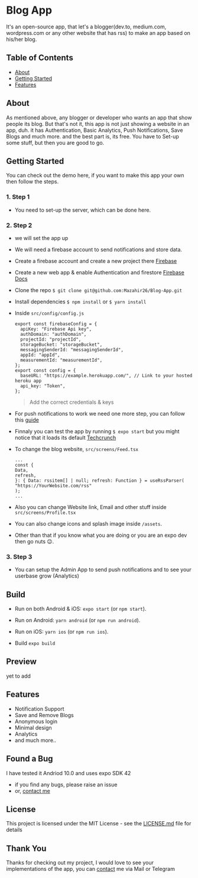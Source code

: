 # Blog App

It's an open-source app, that let's a blogger(dev.to, medium.com, wordpress.com or any other website that has rss) to make an app based on his/her blog.

## Table of Contents

- [About](#about)
- [Getting Started](#getting_started)
- [Features](#features)

## About

As mentioned above, any blogger or developer who wants an app that show people its blog.
But that's not it, this app is not just showing a website in an app, duh.
it has Authentication, Basic Analytics, Push Notifications, Save Blogs and much more.
and the best part is, its free. You have to Set-up some stuff, but then you are good to go.

## Getting Started

You can check out the demo here, if you want to make this app your own then follow the steps.

### 1. Step 1

- You need to set-up the server, which can be done here.

### 2. Step 2

- we will set the app up

- We will need a firebase account to send notifications and store data.

- Create a firebase account and create a new project there [Firebase](https://console.firebase.google.com/)

- Create a new web app & enable Authentication and firestore [Firebase Docs](https://firebase.google.com/docs/web/setup)

- Clone the repo `$ git clone git@github.com:Mazahir26/Blog-App.git`

- Install dependencies `$ npm install` or `$ yarn install`

- Inside `src/config/config.js`

  ```
  export const firebaseConfig = {
    apiKey: "Firebase Api key",
    authDomain: "authDomain",
    projectId: "projectId",
    storageBucket: "storageBucket",
    messagingSenderId: "messagingSenderId",
    appId: "appId",
    measurementId: "measurementId",
  };
  export const config = {
    baseURL: "https://example.herokuapp.com/", // Link to your hosted heroku app
    api_key: "Token",
  };
  ```

  > Add the correct credentials & keys

- For push notifications to work we need one more step, you can follow this [guide](https://docs.expo.dev/push-notifications/using-fcm/#client-setup)

- Finnaly you can test the app by running `$ expo start`
  but you might notice that it loads its default [Techcrunch](https://techcrunch.com/)

- To change the blog website, `src/screens/Feed.tsx`

  ```
  ...
  const {
  Data,
  refresh,
  }: { Data: rssitem[] | null; refresh: Function } = useRssParser(
  "https://YourWebsite.com/rss"
  );
  ...
  ```

- Also you can change Website link, Email and other stuff
  inside `src/screens/Profile.tsx`

- You can also change icons and splash image inside `/assets`.

- Other than that if you know what you are doing or you are an expo dev then go nuts :wink:.

### 3. Step 3

- You can setup the Admin App to send push notifications and to see your userbase grow (Analytics)

## Build

- Run on both Android & iOS: `expo start` (or `npm start`).

- Run on Android: `yarn android` (or `npm run android`).

- Run on iOS: `yarn ios` (or `npm run ios`).

- Build `expo build`

## Preview

yet to add

## Features

- Notification Support
- Save and Remove Blogs
- Anonymous login
- Minimal design
- Analytics
- and much more..

## Found a Bug

I have tested it Andriod 10.0 and uses expo SDK 42

- if you find any bugs, please raise an issue
- or, [contact me](http://mazahir26.github.io/)

## License

This project is licensed under the MIT License - see the [LICENSE.md](LICENSE.md) file for details

## Thank You

Thanks for checking out my project, I would love to see your implementations of the app, you can [contact](http://mazahir26.github.io/) me via Mail or Telegram
